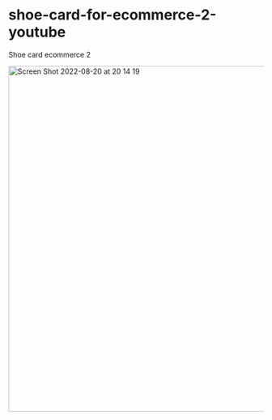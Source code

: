 # shoe-card-for-ecommerce-2-youtube

 Shoe card ecommerce 2

<img width="682" alt="Screen Shot 2022-08-20 at 20 14 19" src="https://user-images.githubusercontent.com/97748602/185747817-dd667451-20c2-4949-822d-fae9920e9cad.png">
